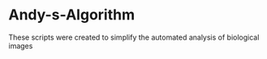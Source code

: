 # Andy-s-Algorithm
These scripts were created to simplify the automated analysis of biological images
